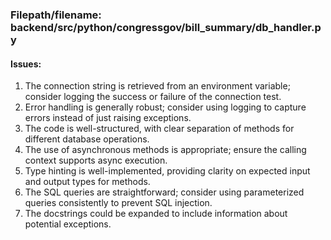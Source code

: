 ### Filepath/filename: backend/src/python/congressgov/bill_summary/db_handler.py
#### Issues:
1. The connection string is retrieved from an environment variable; consider logging the success or failure of the connection test.
2. Error handling is generally robust; consider using logging to capture errors instead of just raising exceptions.
3. The code is well-structured, with clear separation of methods for different database operations.
4. The use of asynchronous methods is appropriate; ensure the calling context supports async execution.
5. Type hinting is well-implemented, providing clarity on expected input and output types for methods.
6. The SQL queries are straightforward; consider using parameterized queries consistently to prevent SQL injection.
7. The docstrings could be expanded to include information about potential exceptions.
